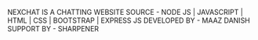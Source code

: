 NEXCHAT IS A CHATTING WEBSITE 
SOURCE - NODE JS | JAVASCRIPT | HTML | CSS | BOOTSTRAP | EXPRESS JS 
DEVELOPED BY - MAAZ DANISH
SUPPORT BY - SHARPENER 
